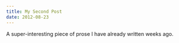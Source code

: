 ```yaml
---
title: My Second Post
date: 2012-08-23
---
```


A super-interesting piece of prose I have already written weeks ago.

